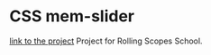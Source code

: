 # CSS mem-slider
[link to the project](https://jaysuno0.github.io/cssMemSlider/cssMemSlider/)
Project for Rolling Scopes School.